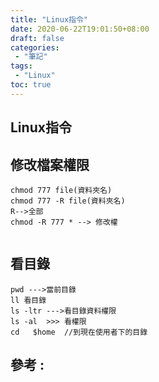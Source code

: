 ```yaml
---
title: "Linux指令"
date: 2020-06-22T19:01:50+08:00
draft: false
categories:
 - "筆記"
tags:
 - "Linux"
toc: true
---
```


## Linux指令
<!--more-->

## 修改檔案權限

```shell
chmod 777 file(資料夾名)
chmod 777 -R file(資料夾名)  
R-->全部
chmod -R 777 * --> 修改權


```



## 看目錄

```shell
pwd --->當前目錄
ll 看目錄
ls -ltr --->看目錄資料權限
ls -al  >>> 看權限
cd   $home  //到現在使用者下的目錄

```


<!-- ps -ef
./XXX.sh 執行目錄下的.sh檔案
Ctrl+c 停止

to-sh.sh 
exit 離開

chown -R

gunzip -d  ‘要解壓縮的檔案’ //-d 表示 刪除壓縮檔 -->


## 參考 :
